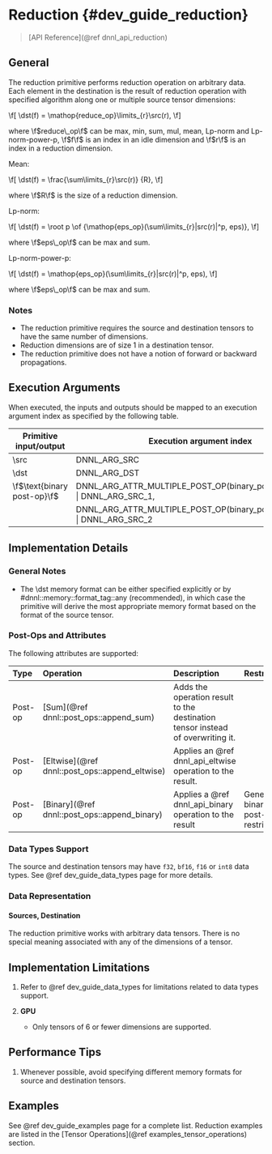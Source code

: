Reduction {#dev_guide_reduction}
============================
>
> [API Reference](@ref dnnl_api_reduction)
>

## General

The reduction primitive performs reduction operation on arbitrary data. Each
element in the destination is the result of reduction operation with specified
algorithm along one or multiple source tensor dimensions:

\f[
    \dst(f) = \mathop{reduce\_op}\limits_{r}\src(r),
\f]

where \f$reduce\_op\f$ can be max, min, sum, mul, mean, Lp-norm and
Lp-norm-power-p, \f$f\f$ is an index in an idle dimension and \f$r\f$ is an
index in a reduction dimension.

Mean:

\f[
    \dst(f) = \frac{\sum\limits_{r}\src(r)} {R},
\f]

where \f$R\f$ is the size of a reduction dimension.

Lp-norm:

\f[
    \dst(f) = \root p \of {\mathop{eps\_op}(\sum\limits_{r}|src(r)|^p, eps)},
\f]

where \f$eps\_op\f$ can be max and sum.

Lp-norm-power-p:

\f[
    \dst(f) = \mathop{eps\_op}(\sum\limits_{r}|src(r)|^p, eps),
\f]

where \f$eps\_op\f$ can be max and sum.

### Notes

 * The reduction primitive requires the source and destination tensors to have
   the same number of dimensions.
 * Reduction dimensions are of size 1 in a destination tensor.
 * The reduction primitive does not have a notion of forward or backward
   propagations.

## Execution Arguments

When executed, the inputs and outputs should be mapped to an execution
argument index as specified by the following table.

| Primitive input/output      | Execution argument index                                                  |
|-----------------------------|---------------------------------------------------------------------------|
| \src                        | DNNL_ARG_SRC                                                              |
| \dst                        | DNNL_ARG_DST                                                              |
| \f$\text{binary post-op}\f$ | DNNL_ARG_ATTR_MULTIPLE_POST_OP(binary_post_op_position) \| DNNL_ARG_SRC_1,|
|                             | DNNL_ARG_ATTR_MULTIPLE_POST_OP(binary_post_op_position) \| DNNL_ARG_SRC_2 |

## Implementation Details

### General Notes
 * The \dst memory format can be either specified explicitly or by
   #dnnl::memory::format_tag::any (recommended), in which case the primitive
   will derive the most appropriate memory format based on the format of the
   source tensor.

### Post-Ops and Attributes

The following attributes are supported:

| Type    | Operation                                      | Description                                                                    | Restrictions                        |
|:--------|:-----------------------------------------------|:-------------------------------------------------------------------------------|:------------------------------------|
| Post-op | [Sum](@ref dnnl::post_ops::append_sum)         | Adds the operation result to the destination tensor instead of overwriting it. |                                     |
| Post-op | [Eltwise](@ref dnnl::post_ops::append_eltwise) | Applies an @ref dnnl_api_eltwise operation to the result.                      |                                     |
| Post-op | [Binary](@ref dnnl::post_ops::append_binary)   | Applies a @ref dnnl_api_binary operation to the result                         | General binary post-op restrictions |

### Data Types Support

The source and destination tensors may have `f32`, `bf16`, `f16` or `int8` data
types.
See @ref dev_guide_data_types page for more details.

### Data Representation

#### Sources, Destination

The reduction primitive works with arbitrary data tensors. There is no special
meaning associated with any of the dimensions of a tensor.

## Implementation Limitations

1. Refer to @ref dev_guide_data_types for limitations related to data types
   support.

2. **GPU**
   - Only tensors of 6 or fewer dimensions are supported.

## Performance Tips

1. Whenever possible, avoid specifying different memory formats for source
   and destination tensors.

## Examples

See @ref dev_guide_examples page for a complete list. Reduction examples are listed in the
[Tensor Operations](@ref examples_tensor_operations) section.

